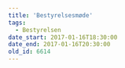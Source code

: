```yaml
---
title: 'Bestyrelsesmøde'
tags:
  - Bestyrelsen
date_start: 2017-01-16T18:30:00
date_end: 2017-01-16T20:30:00
old_id: 6614
---
```

